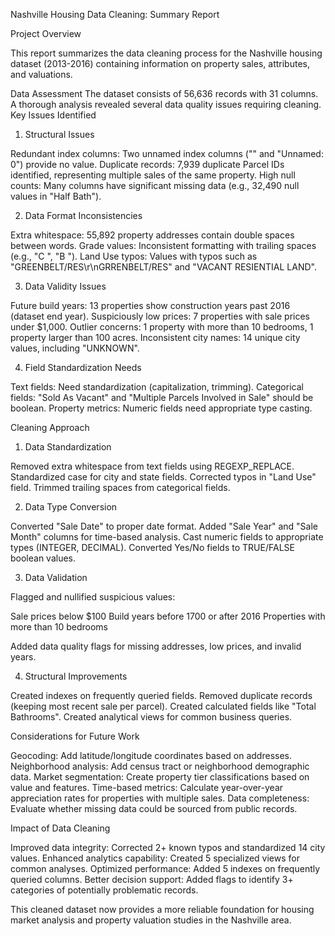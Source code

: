 Nashville Housing Data Cleaning: Summary Report

Project Overview

This report summarizes the data cleaning process for the Nashville housing dataset (2013-2016) containing information on property sales, attributes, and valuations.

Data Assessment
The dataset consists of 56,636 records with 31 columns. A thorough analysis revealed several data quality issues requiring cleaning.
Key Issues Identified

1. Structural Issues

Redundant index columns: Two unnamed index columns ("" and "Unnamed: 0") provide no value.
Duplicate records: 7,939 duplicate Parcel IDs identified, representing multiple sales of the same property.
High null counts: Many columns have significant missing data (e.g., 32,490 null values in "Half Bath").

2. Data Format Inconsistencies

Extra whitespace: 55,892 property addresses contain double spaces between words.
Grade values: Inconsistent formatting with trailing spaces (e.g., "C   ", "B   ").
Land Use typos: Values with typos such as "GREENBELT/RES\r\nGRRENBELT/RES" and "VACANT RESIENTIAL LAND".

3. Data Validity Issues

Future build years: 13 properties show construction years past 2016 (dataset end year).
Suspiciously low prices: 7 properties with sale prices under $1,000.
Outlier concerns: 1 property with more than 10 bedrooms, 1 property larger than 100 acres.
Inconsistent city names: 14 unique city values, including "UNKNOWN".

4. Field Standardization Needs

Text fields: Need standardization (capitalization, trimming).
Categorical fields: "Sold As Vacant" and "Multiple Parcels Involved in Sale" should be boolean.
Property metrics: Numeric fields need appropriate type casting.

Cleaning Approach

1. Data Standardization

Removed extra whitespace from text fields using REGEXP_REPLACE.
Standardized case for city and state fields.
Corrected typos in "Land Use" field.
Trimmed trailing spaces from categorical fields.

2. Data Type Conversion

Converted "Sale Date" to proper date format.
Added "Sale Year" and "Sale Month" columns for time-based analysis.
Cast numeric fields to appropriate types (INTEGER, DECIMAL).
Converted Yes/No fields to TRUE/FALSE boolean values.

3. Data Validation

Flagged and nullified suspicious values:

Sale prices below $100
Build years before 1700 or after 2016
Properties with more than 10 bedrooms


Added data quality flags for missing addresses, low prices, and invalid years.

4. Structural Improvements

Created indexes on frequently queried fields.
Removed duplicate records (keeping most recent sale per parcel).
Created calculated fields like "Total Bathrooms".
Created analytical views for common business queries.

Considerations for Future Work

Geocoding: Add latitude/longitude coordinates based on addresses.
Neighborhood analysis: Add census tract or neighborhood demographic data.
Market segmentation: Create property tier classifications based on value and features.
Time-based metrics: Calculate year-over-year appreciation rates for properties with multiple sales.
Data completeness: Evaluate whether missing data could be sourced from public records.

Impact of Data Cleaning

Improved data integrity: Corrected 2+ known typos and standardized 14 city values.
Enhanced analytics capability: Created 5 specialized views for common analyses.
Optimized performance: Added 5 indexes on frequently queried columns.
Better decision support: Added flags to identify 3+ categories of potentially problematic records.

This cleaned dataset now provides a more reliable foundation for housing market analysis and property valuation studies in the Nashville area.
